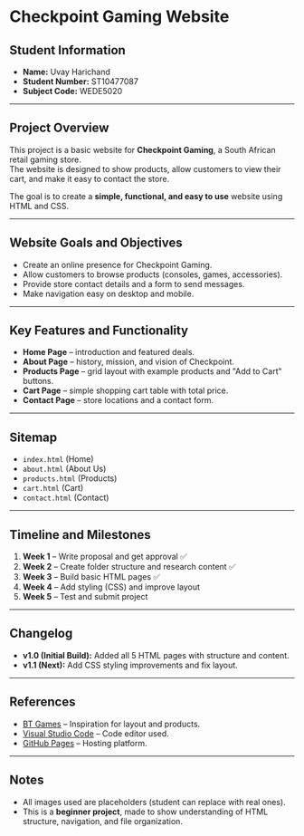  # Checkpoint Gaming Website

## Student Information
- **Name:** Uvay Harichand  
- **Student Number:** ST10477087  
- **Subject Code:** WEDE5020  

---

## Project Overview
This project is a basic website for **Checkpoint Gaming**, a South African retail gaming store.  
The website is designed to show products, allow customers to view their cart, and make it easy to contact the store.  

The goal is to create a **simple, functional, and easy to use** website using HTML and CSS.

---

## Website Goals and Objectives
- Create an online presence for Checkpoint Gaming.  
- Allow customers to browse products (consoles, games, accessories).  
- Provide store contact details and a form to send messages.  
- Make navigation easy on desktop and mobile.  

---

## Key Features and Functionality
- **Home Page** – introduction and featured deals.  
- **About Page** – history, mission, and vision of Checkpoint.  
- **Products Page** – grid layout with example products and "Add to Cart" buttons.  
- **Cart Page** – simple shopping cart table with total price.  
- **Contact Page** – store locations and a contact form.  

---

## Sitemap
- `index.html` (Home)  
- `about.html` (About Us)  
- `products.html` (Products)  
- `cart.html` (Cart)  
- `contact.html` (Contact)  

---

## Timeline and Milestones
1. **Week 1** – Write proposal and get approval ✅  
2. **Week 2** – Create folder structure and research content ✅  
3. **Week 3** – Build basic HTML pages ✅  
4. **Week 4** – Add styling (CSS) and improve layout  
5. **Week 5** – Test and submit project  

---

## Changelog
- **v1.0 (Initial Build):** Added all 5 HTML pages with structure and content.  
- **v1.1 (Next):** Add CSS styling improvements and fix layout.  

---

## References
- [BT Games](https://www.btgames.co.za) – Inspiration for layout and products.  
- [Visual Studio Code](https://code.visualstudio.com) – Code editor used.  
- [GitHub Pages](https://pages.github.com) – Hosting platform.  

---

## Notes
- All images used are placeholders (student can replace with real ones).  
- This is a **beginner project**, made to show understanding of HTML structure, navigation, and file organization.  
